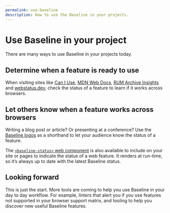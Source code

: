```yaml
---
permalink: use-baseline
description: How to use the Baseline in your projects.
---
```


# Use Baseline in your project

There are many ways to use Baseline in your projects today.

## Determine when a feature is ready to use

When visiting sites like [Can I Use](https://caniuse.com), [MDN Web Docs](https://developer.mozilla.org/), [RUM Archive Insights](https://rumarchive.com/insights/#baseline) and [webstatus.dev](https://webstatus.dev), check the status of a feature to learn if it works across browsers.

## Let others know when a feature works across browsers

Writing a blog post or article? Or presenting at a conference? Use the [Baseline logos](name-and-logo-usage-guidelines) as a shorthand to let your audience know the status of a feature.

The [`<baseline-status>` web component](https://github.com/GoogleChrome/baseline-status) is also available to include on your site or pages to indicate the status of a web feature. It renders at run-time, so it’s always up to date with the latest Baseline status.

## Looking forward

This is just the start. More tools are coming to help you use Baseline in your day to day workflow. For example, linters that alert you if you use features not supported in your browser support matrix, and tooling to help you discover new useful Baseline features.
